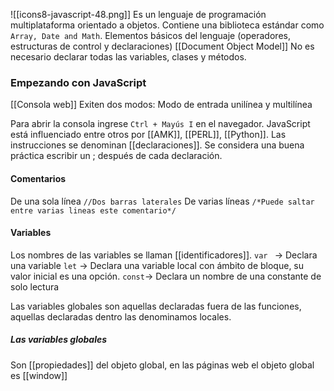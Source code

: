 ![[icons8-javascript-48.png]]
Es un lenguaje de programación multiplataforma orientado a objetos.
Contiene una biblioteca estándar como `Array, Date and Math`. Elementos básicos del lenguaje (operadores, estructuras de control y declaraciones)
[[Document Object Model]]
No es necesario declarar todas las variables, clases y métodos.

### Empezando con JavaScript
[[Consola web]] Exiten dos modos: Modo de entrada unilínea y multilínea 

Para abrir la consola ingrese `Ctrl + Mayús I` en el navegador.
JavaScript está influenciado entre otros por [[AMK]], [[PERL]], [[Python]]. Las instrucciones se denominan [[declaraciones]]. Se considera una buena práctica escribir un ; después de cada declaración.

#### Comentarios 
De una sola línea `//Dos barras laterales` 
De varias  líneas `/*Puede saltar entre varias lineas este comentario*/`

#### Variables 
Los nombres de las variables se llaman [[identificadores]].
`var ` -> Declara una variable 
`let` -> Declara una variable local con ámbito de bloque, su valor inicial es una opción.
`const`-> Declara un nombre de una constante de solo lectura

Las variables globales son aquellas declaradas fuera de las funciones, aquellas declaradas dentro las denominamos locales.

##### Las variables globales 
Son [[propiedades]] del objeto global, en las páginas web el objeto global es [[window]]

